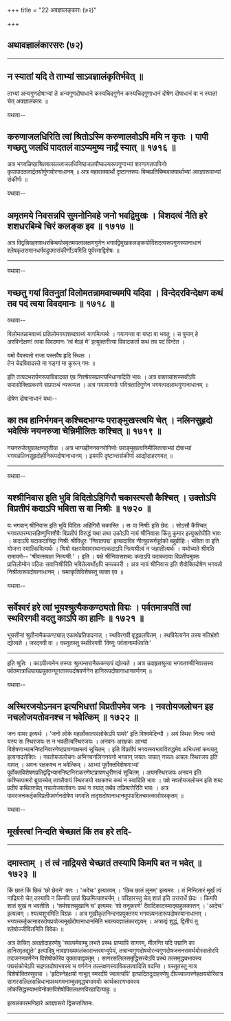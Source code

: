 +++
title = "22 अवज्ञालङ्कारः (७२)"

+++


## अथावज्ञालंकारसरः (७२)

------------------------------------------------------------------------



## न स्यातां यदि ते ताभ्यां साऽवज्ञालंकृतिर्भवेत् ॥

ताभ्यां अन्यगुणदोषाभ्यां ते अन्यगुणदोषाधाने कस्यचिद्गुणेन
कस्यचिद्गुणाधानं दोषेण दोषाधानं वा न स्यातां चेत् अवज्ञालंकारः ॥

यथावा--



## करुणाजलधिरिति त्वां श्रितोऽस्मि करुणालवोऽपि मयि न कृतः । पापी गच्छतु जलधिं पादतलं वाऽप्यमुष्य नार्द्रं स्यात् ॥ १७१६ ॥

अत्र भगवन्निष्ठाश्रितवत्सलत्वजलधिनिष्ठजलपौष्कल्यरूपगुणाभ्यां
शरणागतपापिनोः कृपापादतलार्द्रतयोर्गुणयोरनाधानम् ॥ अत्र महावाक्यार्थो
दृष्टान्तरूपः बिम्बप्रतिबिम्बवाक्यार्थाभ्यां अवज्ञारूपाभ्यां संकीर्णः ॥

यथावा--



## अमृतमये निवसन्नपि सुमनोनिवहे जनो भवद्विमुखः । विशदत्वं नैति हरे शशधरबिम्बे चिरं कलङ्क इव ॥ १७१७ ॥

अत्र विद्वन्निवहशशधरबिम्बयोरमृतमयत्वलक्षणगुणेन
भगवद्विमुखकलङ्कयोर्विशदत्वरूपगुणस्यानाधानं
श्लेषकृतसमानधर्मवदुपमासंकीर्णोऽयमिति पूर्वस्माद्विशेषः ॥

------------------------------------------------------------------------

यथावा--



## गच्छतु गयां वितनुतां विलोमतन्नामवाच्यमपि यदिवा । विन्देदरविन्देक्षण कथं तव पदं त्वया विवदमानः ॥ १७१८ ॥

यथावा--

विलोमतन्नामवाच्यं प्रतिलोमगयाशब्दवाच्यं यागमित्यर्थः । गयागन्ता वा
यष्टा वा भवतु । स पुमान् हे अरविन्देक्षण! त्वया विवदमानः ‘त्वं मेऽहं
मे’ इत्युक्तरीत्या विवादकर्ता कथं तव पदं विन्देत ।

यमो वैवस्वतो राजा यस्तवैष हृदि स्थितः ।  
तेन चेदविवादस्ते मा गङ्गां मा कुरून् गमः ॥

इति तत्पदभरार्पणरूपाविवादवत एव निश्श्रेयसप्राप्त्यभिधानादिति भावः ।
अत्र वक्तव्यांशस्सर्वोऽपि समासोक्तिप्रकरणे सप्रपञ्चं न्यरूप्यत । अत्र
गयायागयोः पवित्रतादिगुणेन भगवत्पदलाभगुणानाधानम् ॥

दोषेण दोषानाधानं यथा--



## का तव हानिर्भगवन् कश्चिदभाग्यः पराङ्मुखस्त्वयि चेत् । नलिनसुहृदो भवेत्किं नयनरुजा चेन्निमीलितः कश्चित् ॥ १७१९ ॥

नयनरुजेत्युपलक्षणतृतीया । अत्र भाग्यहीननयनरोगिणोः
पराङ्मुखत्वनिमीलितत्वाभ्यां दोषाभ्यां
भगवन्नलिनसुहृदोर्हानिरूपदोषानाधानम् । इयमपि दृष्टान्तसंकीर्णा
आद्योदाहरणवत् ॥

------------------------------------------------------------------------

यथावा--



## यश्श्रीनिवास इति भुवि विदितोऽहिगिरौ चकास्त्यसौ कैश्चित् । उक्तोऽपि विप्रतीपं कदाऽपि भविता स वा निश्रीः ॥ १७२० ॥

यः भगवान् श्रीनिवास इति भुवि विदितः अहिगिरौ चकास्ति । सः वा निश्रीः इति
छेदः । सोऽसौ कैश्चित् भगवत्पारम्यासहिष्णुभिश्शैवैः विप्रतीपं विरुद्धं
यथा तथा उकोऽपि नायं श्रीनिवासः किंतु कुमार इत्युक्तोपीति भावः । कदाऽपि
यदाकदाचिद्वा निश्रीः श्रीविधुरः 'निवातपद्म' इत्यादाविव
नीत्युपसर्गपूर्वको बहुव्रीहिः। भविता वा इति योजना स्यात्किमित्यर्थः ।
श्रियो वक्षस्येवावस्थानात्कदाऽपि नित्यश्रीत्वं न जहातीत्यर्थः । यथोच्यते
श्रीमति रामायणे-- 'श्रीवत्सवक्षा नित्यश्री:' । इति । पक्षे
श्रीनिवासशब्दः कदाऽपि यदाकदावा विप्रतीपमुक्तः प्रातिलोम्येन पठितः
सवानिश्रीरिति भवितेत्यर्थोsपि चमत्कारी । अत्र नायं श्रीनिवास इति
शैवोक्तिदोषेण भगवतो निश्रीत्वरूपदोषानाधानम् । चमत्कृतिविशेषस्तु व्यक्त
एव ॥

यथावा--



## सर्वेश्वरं हरे त्वां भूयश्श्रुत्यैककण्ठ्यतो विद्मः । पर्वतमात्रपतिं त्वां स्थविरगवी वदतु काऽपि का हानिः ॥ १७२१ ॥

भूयसीनां श्रुतीनामैककण्ठ्यात् एकार्थप्रतिपादनात् । स्थविरगवी
वृद्धप्रलपितम् । स्थविरेत्यनेन तस्य मतिभ्रंशो द्योत्यते । जरद्गवी वा ।
वस्तुतस्तु स्थविरगवी ‘विष्णुः पर्वतानामधिपतिः'

------------------------------------------------------------------------

इति श्रुतिः । काऽपीत्यनेन तस्याः श्रुत्यन्तरानैककण्ठ्यं द्योत्यते । अत्र
उदाहृतश्रुत्या भगवतश्श्रीनिवासस्य
पर्वतमात्राधिपत्यप्रयुक्तन्यूनतारूपदोषवर्णनेन हानिरूपदोषानाधानवर्णनम् ॥

यथावा--



## अस्थिरजयोऽनवन इत्यभिधत्तां विप्रतीपमेव जनः । नवतोयजलोचन इह नचलोजयतोवनश्च न भवेत्किम् ॥ १७२२ ॥

जनः पामर इत्यर्थः । 'जनो लोके महर्लोकात्परलोकेऽपि पामरे' इति
विश्वमेदिन्यौ । अयं स्थिरः नित्यः जयो यस्य सः स्थिरजयः स न
भवतीत्यस्थिरजयः । अनवनः अरक्षकः आभ्यां
विशेषणाभ्यामनिष्टनिवारणेष्टप्रापणाक्षमत्वं सूचितम् । इति विप्रतीपं
भगवत्स्वभावविरुद्धमेव अभिधत्तां कथयतु इत्यनादरोक्तिः । नवतोयजलोचनः
अभिनवनलिननयनो भगवान् जयतः जयात् नचलः अचलः स्थिरजय इति यावत् । अवनः
रक्षकश्च न भवेत्किम् । आभ्यां पूर्वोक्तविशेषणाभ्यां
पूर्वोक्तविशेषणप्रतिद्वंद्विभ्यामनिष्टनिराकरणेष्टप्रापणधुरीणत्वं सूचितम्
। अयमस्थिरजयः अनवन इति कश्चित्पामरो ब्रूयाच्चेत् तावतैवायं स्थिरजयो
रक्षकश्च कथं न स्यादिति भावः । पक्षे नवतोयजलोचन इति शब्दः प्रतीपं
कथितश्चेत् नचलोजयतोवनः कथं न स्यात् तथैव तन्निष्पत्तेरिति भावः । अत्र
पामरजनकर्तृकविप्रतीपवर्णनदोषेण भगवति
तादृशदोषानाधानमुपपादितचमत्कारोपस्कृतम् ॥

यथावा--



## मूर्खस्त्वां निन्दति चेच्छातं किं तव हरे तदि-

------------------------------------------------------------------------

## दमास्ताम् । तं त्वं नाद्रियसे चेच्छातं तस्यापि किमपि बत न भवेत् ॥ १७२३ ॥

किं छातं किं छिन्नं ‘छो छेदने' क्तः । 'अदेचः' इत्यात्वम् । 'छिन्न छातं
लूनम्' इत्यमरः । तं निन्दितारं मूर्खं त्वं नाद्रियसे चेत् तस्यापि न
किमपि छातं छिन्नमित्याश्चर्यम् । परिहारस्तु चेत् शातं इति उत्तरार्धे
छेदः । किमपि शातं सुखं न भवतीति । 'शर्मशातसुखानि च' इत्यमरः 'शो तनूकरणे'
दैवादिकादस्माद्बाहुलकात्तन् । 'आदेचः' इत्यत्वम् । श्यत्यशुभमिति विग्रहः
। अत्र मूखीकृतनिन्दनप्रयुक्तस्य भगवन्न्यनतारूपदोषस्यानाधानम् ।
भगवत्कर्तृकानादरदोषप्रयोज्यमूर्खदोषानाधानमिति भवत्यवज्ञालंकारद्वयम् ।
अत्राद्यं शुद्धं, द्वितीयं तु श्लेषोज्जीवितमिति विवेकः ॥

अत्र केचित् अवज्ञोदाहरणेषु 'स्वल्पमेवाम्बु लभते प्रस्थः प्राप्यापि
सागरम्, मीलन्ति यदि पद्मानि का हानिरमृतद्युतेः’ इत्यादिषु
नावज्ञाख्यमलंकारान्तरमभ्युपेयं,
तत्रान्यगुणदोषयोरन्यगुणदोषजननसमर्थयोस्सतोरपि तदजननवर्णनेन विशेषोक्तेरेव
युक्तत्वाद्वक्तुम् । सागरसलिलसमृद्धिसत्त्वेऽपि प्रस्थे तत्समृद्ध्यभावस्य
पद्मसंकोचेऽपि चद्रगतदोषाभवस्य च वर्णनेन तल्लक्षणस्याविकलत्वादिति वदन्ति
। वस्तुतस्तु नात्र विशेषोक्तिस्सुवचा । 'हृदिस्नेहक्षयो नाभूत् स्मरदीपे
ज्वलत्यपि' इत्यादितदुदाहरणेषु दीपज्वालास्नेहक्षययोरिवात्र
सागरसलिलसन्निधानप्रस्थगमनाम्बुसमृद्ध्यभावयोः कार्थकारणभावस्य
लोकसिद्धस्याभावेनोक्तविशेषोक्तिलक्षणविरहादित्याहुः ॥

इत्यलंकारमणिहारे अवज्ञासरो द्विसप्ततितमः.

------------------------------------------------------------------------
